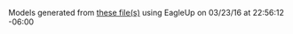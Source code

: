 Models generated from [these file(s)](https://raw.github.com/sparkfun/ProtoBoard_Wombat-PTH/a073c31a93d18efa4350e417ba7ffaaf2ffe0175/Hardware/SparkFun_Protoboard-PTH-v14.brd) using EagleUp on 03/23/16 at 22:56:12 -06:00
